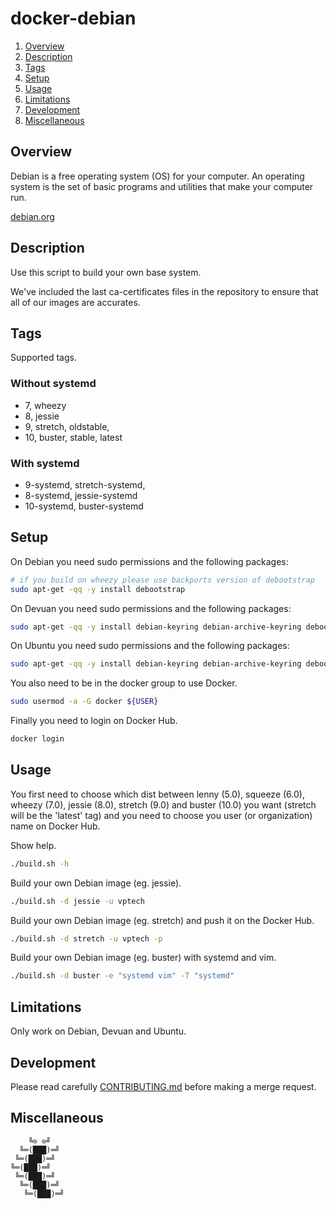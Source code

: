 # docker-debian

1. [Overview](#overview)
1. [Description](#description)
1. [Tags](#tags)
1. [Setup](#setup)
1. [Usage](#usage)
1. [Limitations](#limitations)
1. [Development](#development)
1. [Miscellaneous](#miscellaneous)

## Overview

Debian is a  free operating system (OS) for your  computer. An operating system
is the set of basic programs and utilities that make your computer run.

[debian.org](https://www.debian.org/)

## Description

Use this script to build your own base system.

We've included the last ca-certificates files  in the repository to ensure that
all of our images are accurates.

## Tags

Supported tags.

### Without systemd

- 7,  wheezy
- 8,  jessie
- 9,  stretch, oldstable,
- 10, buster, stable, latest

### With systemd

- 9-systemd, stretch-systemd,
- 8-systemd, jessie-systemd
- 10-systemd, buster-systemd

## Setup

On Debian you need sudo permissions and the following packages:

```bash
# if you build on wheezy please use backports version of debootstrap
sudo apt-get -qq -y install debootstrap
```

On Devuan you need sudo permissions and the following packages:

```bash
sudo apt-get -qq -y install debian-keyring debian-archive-keyring debootstrap
```

On Ubuntu you need sudo permissions and the following packages:

```bash
sudo apt-get -qq -y install debian-keyring debian-archive-keyring debootstrap
```

You also need to be in the docker group to use Docker.

```bash
sudo usermod -a -G docker ${USER}
```

Finally you need to login on Docker Hub.

```bash
docker login
```

## Usage

You first need to choose which  dist between lenny (5.0), squeeze (6.0), wheezy
(7.0), jessie (8.0), stretch (9.0) and  buster (10.0) you want (stretch will be
the 'latest'  tag) and you  need to choose you  user (or organization)  name on
Docker Hub.

Show help.

```bash
./build.sh -h
```

Build your own Debian image (eg. jessie).

```bash
./build.sh -d jessie -u vptech
```

Build your own Debian image (eg. stretch) and push it on the Docker Hub.

```bash
./build.sh -d stretch -u vptech -p
```

Build your own Debian image (eg. buster) with systemd and vim.

```bash
./build.sh -d buster -e "systemd vim" -T "systemd"
```

## Limitations

Only work on Debian, Devuan and Ubuntu.

## Development

Please read carefully [CONTRIBUTING.md](CONTRIBUTING.md) before making a merge
request.

## Miscellaneous

```
    ╚⊙ ⊙╝
  ╚═(███)═╝
 ╚═(███)═╝
╚═(███)═╝
 ╚═(███)═╝
  ╚═(███)═╝
   ╚═(███)═╝
```
